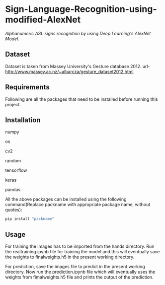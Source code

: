 # Sign-Language-Recognition-using-modified-AlexNet

*Alphanumeric ASL signs recognition by using Deep Learning's AlexNet Model.*

## Dataset
Dataset is taken from Massey University's Gesture database 2012.
url- http://www.massey.ac.nz/~albarcza/gesture_dataset2012.html

## Requirements

Following are all the packages that need to be installed before running this project.

## Installation

numpy

os 

cv2

random

tensorflow

keras

pandas

All the above packages can be installed using the following command(Replace packname with appropriate package name, without quotes):
```bash
pip install "packname"
```

## Usage

For training the images has to be imported from the hands directory. Run the realtraining.ipynb file for training the model and this will eventually save the weights to finalweights.h5 in the present working directory.

For prediction, save the images file to predict in the present working directory. Now run the prediction.ipynb file which will eventually uses the weights from fimalweights.h5 file and prints the output of the prediction.


